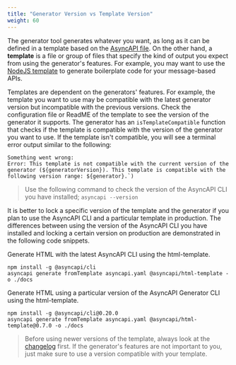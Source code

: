 ```yaml
---
title: "Generator Version vs Template Version"
weight: 60
---
```


The generator tool generates whatever you want, as long as it can be defined in a template based on the [AsyncAPI file](asyncapi-document.md). On the other hand, a **template** is a file or group of files that specify the kind of output you expect from using the generator's features. For example, you may want to use the [NodeJS template](https://github.com/asyncapi/nodejs-template) to generate boilerplate code for your message-based APIs.

Templates are dependent on the generators' features. For example, the template you want to use may be compatible with the latest generator version but incompatible with the previous versions. Check the configuration file or ReadME of the template to see the version of the generator it supports. The generator has an `isTemplateCompatible` function that checks if the template is compatible with the version of the generator you want to use. If the template isn't compatible, you will see a terminal error output similar to the following:
```
Something went wrong:
Error: This template is not compatible with the current version of the generator (${generatorVersion}). This template is compatible with the following version range: ${generator}.`)
```

> Use the following command to check the version of the AsyncAPI CLI you have installed;  `asyncapi --version`

It is better to lock a specific version of the template and the generator if you plan to use the AsyncAPI CLI and a particular template in production. The differences between using the version of the AsyncAPI CLI you have installed and locking a certain version on production are demonstrated in the following code snippets.

Generate HTML with the latest AsyncAPI CLI using the html-template.
```
npm install -g @asyncapi/cli
asyncapi generate fromTemplate asyncapi.yaml @asyncapi/html-template -o ./docs
```

Generate HTML using a particular version of the AsyncAPI Generator CLI using the html-template.

```
npm install -g @asyncapi/cli@0.20.0
asyncapi generate fromTemplate asyncapi.yaml @asyncapi/html-template@0.7.0 -o ./docs
```

> Before using newer versions of the template, always look at the [changelog](https://github.com/asyncapi/html-template/releases) first. If the generator's features are not important to you, just make sure to use a version compatible with your template.